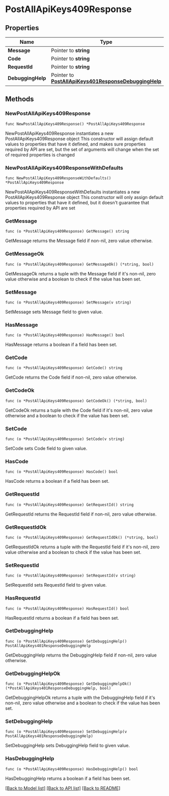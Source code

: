 # PostAllApiKeys409Response

## Properties

Name | Type | Description | Notes
------------ | ------------- | ------------- | -------------
**Message** | Pointer to **string** |  | [optional] 
**Code** | Pointer to **string** |  | [optional] 
**RequestId** | Pointer to **string** |  | [optional] 
**DebuggingHelp** | Pointer to [**PostAllApiKeys401ResponseDebuggingHelp**](PostAllApiKeys401ResponseDebuggingHelp.md) |  | [optional] 

## Methods

### NewPostAllApiKeys409Response

`func NewPostAllApiKeys409Response() *PostAllApiKeys409Response`

NewPostAllApiKeys409Response instantiates a new PostAllApiKeys409Response object
This constructor will assign default values to properties that have it defined,
and makes sure properties required by API are set, but the set of arguments
will change when the set of required properties is changed

### NewPostAllApiKeys409ResponseWithDefaults

`func NewPostAllApiKeys409ResponseWithDefaults() *PostAllApiKeys409Response`

NewPostAllApiKeys409ResponseWithDefaults instantiates a new PostAllApiKeys409Response object
This constructor will only assign default values to properties that have it defined,
but it doesn't guarantee that properties required by API are set

### GetMessage

`func (o *PostAllApiKeys409Response) GetMessage() string`

GetMessage returns the Message field if non-nil, zero value otherwise.

### GetMessageOk

`func (o *PostAllApiKeys409Response) GetMessageOk() (*string, bool)`

GetMessageOk returns a tuple with the Message field if it's non-nil, zero value otherwise
and a boolean to check if the value has been set.

### SetMessage

`func (o *PostAllApiKeys409Response) SetMessage(v string)`

SetMessage sets Message field to given value.

### HasMessage

`func (o *PostAllApiKeys409Response) HasMessage() bool`

HasMessage returns a boolean if a field has been set.

### GetCode

`func (o *PostAllApiKeys409Response) GetCode() string`

GetCode returns the Code field if non-nil, zero value otherwise.

### GetCodeOk

`func (o *PostAllApiKeys409Response) GetCodeOk() (*string, bool)`

GetCodeOk returns a tuple with the Code field if it's non-nil, zero value otherwise
and a boolean to check if the value has been set.

### SetCode

`func (o *PostAllApiKeys409Response) SetCode(v string)`

SetCode sets Code field to given value.

### HasCode

`func (o *PostAllApiKeys409Response) HasCode() bool`

HasCode returns a boolean if a field has been set.

### GetRequestId

`func (o *PostAllApiKeys409Response) GetRequestId() string`

GetRequestId returns the RequestId field if non-nil, zero value otherwise.

### GetRequestIdOk

`func (o *PostAllApiKeys409Response) GetRequestIdOk() (*string, bool)`

GetRequestIdOk returns a tuple with the RequestId field if it's non-nil, zero value otherwise
and a boolean to check if the value has been set.

### SetRequestId

`func (o *PostAllApiKeys409Response) SetRequestId(v string)`

SetRequestId sets RequestId field to given value.

### HasRequestId

`func (o *PostAllApiKeys409Response) HasRequestId() bool`

HasRequestId returns a boolean if a field has been set.

### GetDebuggingHelp

`func (o *PostAllApiKeys409Response) GetDebuggingHelp() PostAllApiKeys401ResponseDebuggingHelp`

GetDebuggingHelp returns the DebuggingHelp field if non-nil, zero value otherwise.

### GetDebuggingHelpOk

`func (o *PostAllApiKeys409Response) GetDebuggingHelpOk() (*PostAllApiKeys401ResponseDebuggingHelp, bool)`

GetDebuggingHelpOk returns a tuple with the DebuggingHelp field if it's non-nil, zero value otherwise
and a boolean to check if the value has been set.

### SetDebuggingHelp

`func (o *PostAllApiKeys409Response) SetDebuggingHelp(v PostAllApiKeys401ResponseDebuggingHelp)`

SetDebuggingHelp sets DebuggingHelp field to given value.

### HasDebuggingHelp

`func (o *PostAllApiKeys409Response) HasDebuggingHelp() bool`

HasDebuggingHelp returns a boolean if a field has been set.


[[Back to Model list]](../README.md#documentation-for-models) [[Back to API list]](../README.md#documentation-for-api-endpoints) [[Back to README]](../README.md)


